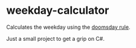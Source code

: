 # weekday-calculator
Calculates the weekday using the [doomsday rule](https://en.wikipedia.org/wiki/Doomsday_rule).

Just a small project to get a grip on C#.
